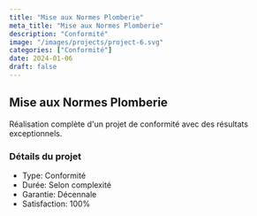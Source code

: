 ```yaml
---
title: "Mise aux Normes Plomberie"
meta_title: "Mise aux Normes Plomberie"
description: "Conformité"
image: "/images/projects/project-6.svg"
categories: ["Conformité"]
date: 2024-01-06
draft: false
---
```


## Mise aux Normes Plomberie

Réalisation complète d'un projet de conformité avec des résultats exceptionnels.

### Détails du projet
- Type: Conformité
- Durée: Selon complexité
- Garantie: Décennale
- Satisfaction: 100%